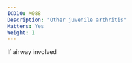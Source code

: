 ```yaml
---
ICD10: M088
Description: "Other juvenile arthritis"
Matters: Yes
Weight: 1
---
```

If airway involved
